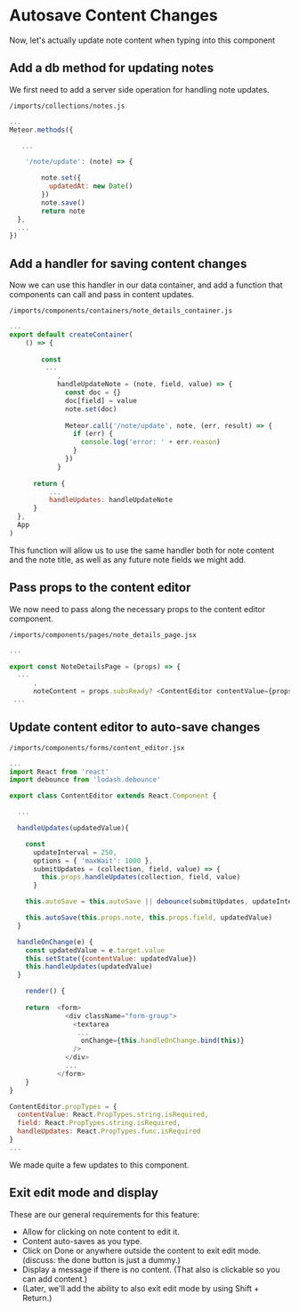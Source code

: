 # Autosave Content Changes

Now, let's actually update note content when typing into this component

## Add a db method for updating notes
We first need to add a server side operation for handling note updates.

``` /imports/collections/notes.js ```

```js
...
Meteor.methods({

   ...

	'/note/update': (note) => {

		note.set({
		  updatedAt: new Date()
		})
		note.save()
		return note
  },
  ...
})
```


## Add a handler for saving content changes

Now we can use this handler in our data container, and add a function that components can call and pass in content updates.

``` /imports/components/containers/note_details_container.js ```

```js
...
export default createContainer(
	() => {
		
		const
         ...
			,
			handleUpdateNote = (note, field, value) => {
			  const doc = {}
			  doc[field] = value
			  note.set(doc)
		
		      Meteor.call('/note/update', note, (err, result) => {
	            if (err) {
	              console.log('error: ' + err.reason)
	            }
	          })
		    }
	  
	  return {
          ...
		  handleUpdates: handleUpdateNote
	  }
  },
  App
)
```

This function will allow  us to use the same handler both for note content and the note title, as well as any future note fields we might add.

## Pass props to the content editor

We now need to pass along the necessary props to the content editor component. 

``` /imports/components/pages/note_details_page.jsx ```

```js
...

export const NoteDetailsPage = (props) => {
  ...
	  ,
	  noteContent = props.subsReady? <ContentEditor contentValue={props.note.content} field={"content"} {...props} /> :   <Loader />
 ...
```

## Update content editor to auto-save changes

``` /imports/components/forms/content_editor.jsx ```

```js
...
import React from 'react'
import debounce from 'lodash.debounce'

export class ContentEditor extends React.Component {

  ...

  handleUpdates(updatedValue){

    const
      updateInterval = 250,
      options = { 'maxWait': 1000 },
      submitUpdates = (collection, field, value) => {
        this.props.handleUpdates(collection, field, value)
      }

    this.autoSave = this.autoSave || debounce(submitUpdates, updateInterval, options)

    this.autoSave(this.props.note, this.props.field, updatedValue)
  }

  handleOnChange(e) {
    const updatedValue = e.target.value
    this.setState({contentValue: updatedValue})
    this.handleUpdates(updatedValue)
  }

	render() {
    
    return  <form>
              <div className="form-group">
                <textarea
                 ...
                  onChange={this.handleOnChange.bind(this)}
                />
              </div>
              ...
            </form>
	}
}

ContentEditor.propTypes = { 
  contentValue: React.PropTypes.string.isRequired,
  field: React.PropTypes.string.isRequired,
  handleUpdates: React.PropTypes.func.isRequired
}
...
```

We made quite a few updates to this component.




## Exit edit mode and display

These are our general requirements for this feature:

- Allow for clicking on note content to edit it.
- Content auto-saves as you type.
- Click on Done or anywhere outside the content to exit edit mode. (discuss: the done button is just a dummy.)
- Display a message if there is no content. (That also is clickable so you can add content.)
- (Later, we'll add the ability to also exit edit mode by using Shift + Return.)



